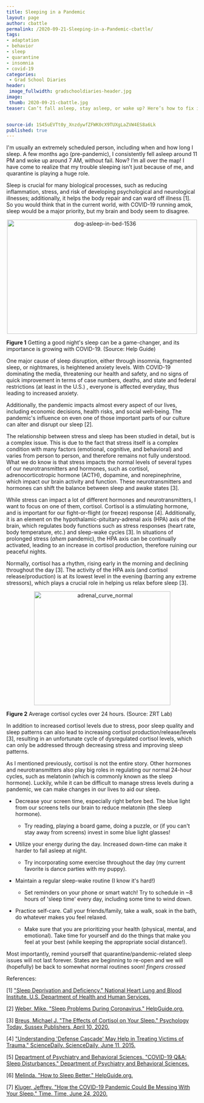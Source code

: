 ```yaml
---
title: Sleeping in a Pandemic
layout: page
author: cbattle
permalink: /2020-09-21-Sleeping-in-a-Pandemic-cbattle/
tags:
- adaptation
- behavior
- sleep
- quarantine
- insomnia
- covid-19
categories:
 - Grad School Diaries
header: 
 image_fullwidth: gradschooldiaries-header.jpg
image:
 thumb: 2020-09-21-cbattle.jpg
teaser: Can’t fall asleep, stay asleep, or wake up? Here’s how to fix it!


source-id: 1S45uEVTt0y_XnzdywfZFWK0cX9TUXgLaZVW4ES8a6Lk
published: true
---
```


I'm usually an extremely scheduled person, including when and how long I sleep. A few months ago (pre-pandemic), I consistently fell asleep around 11 PM and woke up around 7 AM, without fail. Now? I’m all over the map! I have come to realize that my trouble sleeping isn’t just because of me, and quarantine is playing a huge role. 

Sleep is crucial for many biological processes, such as reducing inflammation, stress, and risk of developing psychological and neurological illnesses; additionally, it helps the body repair and can ward off illness [1]. So you would think that in the current world, with COVID-19 running amok, sleep would be a major priority, but my brain and body seem to disagree. 

<center><a data-flickr-embed="true" href="https://www.flickr.com/photos/139839751@N06/50279903277/in/dateposted-friend/" title="dog-asleep-in-bed-1536"><img src="https://live.staticflickr.com/65535/50279903277_09a923b6e8.jpg" width="500" height="300" alt="dog-asleep-in-bed-1536"></a><script async src="//embedr.flickr.com/assets/client-code.js" charset="utf-8"></script> </center>

**Figure 1** Getting a good night's sleep can be a game-changer, and its importance is growing with COVID-19. (Source: Help Guide)

One major cause of sleep disruption, either through insomnia, fragmented sleep, or nightmares, is heightened anxiety levels. With COVID-19 dominating the media, threatening our health and safety, and no signs of quick improvement in terms of case numbers, deaths, and state and federal restrictions (at least in the U.S.) , everyone is affected everyday, thus leading to increased anxiety. 

Additionally, the pandemic impacts almost every aspect of our lives, including economic decisions, health risks, and social well-being. The pandemic's influence on even one of those important parts of our culture can alter and disrupt our sleep [2].

The relationship between stress and sleep has been studied in detail, but is a complex issue. This is due to the fact that stress itself is a complex condition with many factors (emotional, cognitive, and behavioral) and varies from person to person, and therefore remains not fully understood. What we do know is that stress impacts the normal levels of several types of our neurotransmitters and hormones, such as cortisol, adrenocorticotropic hormone (ACTH), dopamine, and norepinephrine, which impact our brain activity and function. These neurotransmitters and hormones can shift the balance between sleep and awake states [3]. 

While stress can impact a lot of different hormones and neurotransmitters, I want to focus on one of them, cortisol. Cortisol is a stimulating hormone, and is important for our fight-or-flight (or freeze) response [4]. Additionally, it is an element on the hypothalamic-pituitary-adrenal axis (HPA) axis of the brain, which regulates body functions such as stress responses (heart rate, body temperature, etc.) and sleep-wake cycles [3]. In situations of prolonged stress (*ahem* pandemic), the HPA axis can be continually activated, leading to an increase in cortisol production, therefore ruining our peaceful nights. 

Normally, cortisol has a rhythm, rising early in the morning and declining throughout the day [3]. The activity of the HPA axis (and cortisol release/production) is at its lowest level in the evening (barring any extreme stressors), which plays a crucial role in helping us relax before sleep [3]. 

<center><a data-flickr-embed="true" href="https://www.flickr.com/photos/139839751@N06/50279745841/in/dateposted-friend/" title="adrenal_curve_normal"><img src="https://live.staticflickr.com/65535/50279745841_5e91e36af9_o.jpg" width="359" height="299" alt="adrenal_curve_normal"></a><script async src="//embedr.flickr.com/assets/client-code.js" charset="utf-8"></script></center>

**Figure 2** Average cortisol cycles over 24 hours. (Source: ZRT Lab)

In addition to increased cortisol levels due to stress, poor sleep quality and sleep patterns can also lead to increasing cortisol production/release/levels [3], resulting in an unfortunate cycle of dysregulated cortisol levels, which can only be addressed through decreasing stress and improving sleep patterns.

As I mentioned previously, cortisol is not the entire story. Other hormones and neurotransmitters also play big roles in regulating our normal 24-hour cycles, such as melatonin (which is commonly known as the sleep hormone). Luckily, while it can be difficult to manage stress levels during a pandemic, we can make changes in our lives to aid our sleep. 

* Decrease your screen time, especially right before bed. The blue light from our screens tells our brain to reduce melatonin (the sleep hormone). 

    * Try reading, playing a board game, doing a puzzle, or (if you can't stay away from screens) invest in some blue light glasses!

* Utilize your energy during the day. Increased down-time can make it harder to fall asleep at night.

    * Try incorporating some exercise throughout the day (my current favorite is dance parties with my puppy).

* Maintain a regular sleep-wake routine (I know it's hard!) 

    * Set reminders on your phone or smart watch! Try to schedule in ~8 hours of 'sleep time' every day, including some time to wind down.

* Practice self-care. Call your friends/family, take a walk, soak in the bath, do whatever makes you feel relaxed.

    * Make sure that you are prioritizing your health (physical, mental, and emotional). Take time for yourself and do the things that make you feel at your best (while keeping the appropriate social distance!). 

Most importantly, remind yourself that quarantine/pandemic-related sleep issues will not last forever. States are beginning to re-open and we will (hopefully) be back to somewhat normal routines soon! *fingers crossed*

References:

[1] ["Sleep Deprivation and Deficiency." National Heart Lung and Blood Institute. U.S. Department of Health and Human Services.](https://www.nhlbi.nih.gov/health-topics/sleep-deprivation-and-deficiency.)

[2] [Weber, Mike. "Sleep Problems During Coronavirus." HelpGuide.org.](https://www.helpguide.org/articles/sleep/sleep-problems-during-coronavirus.htm)

[3] [Breus, Michael J. "The Effects of Cortisol on Your Sleep." Psychology Today. Sussex Publishers, April 10, 2020. ](https://www.psychologytoday.com/us/blog/sleep-newzzz/202004/the-effects-cortisol-your-sleep.)

[4] ["Understanding 'Defense Cascade' May Help in Treating Victims of Trauma." ScienceDaily. ScienceDaily, June 11, 2015. ](https://www.sciencedaily.com/releases/2015/06/150611114054.htm.)

[5] [Department of Psychiatry and Behavioral Sciences. "COVID-19 Q&A: Sleep Disturbances." Department of Psychiatry and Behavioral Sciences.](http://med.stanford.edu/psychiatry/about/covid19/sleep.html.)

[6] [Melinda. "How to Sleep Better." HelpGuide.org.](https://www.helpguide.org/articles/sleep/getting-better-sleep.htm.)

[7] [Kluger, Jeffrey. "How the COVID-19 Pandemic Could Be Messing With Your Sleep." Time. Time, June 24, 2020.](https://time.com/5858211/covid-19-sleep/.) 

